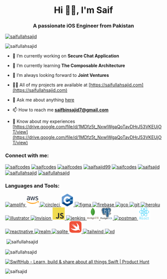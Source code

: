 
<h1 align="center">Hi 👋🏼, I'm Saif</h1>  
<h3 align="center">A passionate iOS Engineer from Pakistan</h3>  
  
<p align="left"> <a href="https://github.com/ryo-ma/github-profile-trophy"><img src="https://github-profile-trophy.vercel.app/?username=saifullahsajid" alt="saifullahsajid" /></a> </p>  
  
<p align="left"> <img src="https://komarev.com/ghpvc/?username=saifullahsajid&label=Profile%20views&color=0e75b6&style=flat" alt="saifullahsajid" /> </p>  
  
- 🔭 I’m currently working on **Secure Chat Application**  
  
- 🌱 I’m currently learning **The Composable Architecture**  

- 💼  I’m always looking forward to **Joint Ventures**
  
- 👨‍💻 All of my projects are available at [https://saifullahsajid.com](https://saifullahsajid.com)  
  
- 💬 Ask me about anything [here](https://github.com/saifullahsajid/saifullahsajid/issues) 
  
- 📫 How to reach me **saifbinsajid7@gmail.com**  
  
- 📄 Know about my experiences [https://drive.google.com/file/d/1MDfz5t_NxwIWgaQoTavDHrJ53VKEUjOT/view](https://drive.google.com/file/d/1MDfz5t_NxwIWgaQoTavDHrJ53VKEUjOT/view)  
  
  
<h3 align="left">Connect with me:</h3>  
<p align="left">  
<a href="https://angel.co/u/saifullahsajid" target="blank"><img align="center" src="https://cdn1.iconfinder.com/data/icons/logos-and-brands-3/512/20_Angellist_logo_logos-512.png" alt="saifcodes" height="40" width="40" /></a>  
<a href="https://dev.to/saifcodes" target="blank"><img align="center" src="https://raw.githubusercontent.com/rahuldkjain/github-profile-readme-generator/master/src/images/icons/Social/devto.svg" alt="saifcodes" height="40" width="40" /></a>  
<a href="https://twitter.com/saifcodes" target="blank"><img align="center" src="https://raw.githubusercontent.com/rahuldkjain/github-profile-readme-generator/master/src/images/icons/Social/twitter.svg" alt="saifcodes" height="40" width="40" /></a>  
<a href="https://linkedin.com/in/saifsajid99" target="blank"><img align="center" src="https://raw.githubusercontent.com/rahuldkjain/github-profile-readme-generator/master/src/images/icons/Social/linked-in-alt.svg" alt="saifsajid99" height="40" width="40" /></a>  
<a href="https://instagram.com/saifcodes" target="blank"><img align="center" src="https://raw.githubusercontent.com/rahuldkjain/github-profile-readme-generator/master/src/images/icons/Social/instagram.svg" alt="saifcodes" height="40" width="40" /></a>  
<a href="https://dribbble.com/saifsajid" target="blank"><img align="center" src="https://raw.githubusercontent.com/rahuldkjain/github-profile-readme-generator/master/src/images/icons/Social/dribbble.svg" alt="saifsajid" height="40" width="40" /></a>  
<a href="https://www.hackerrank.com/saifullahsajid" target="blank"><img align="center" src="https://raw.githubusercontent.com/rahuldkjain/github-profile-readme-generator/master/src/images/icons/Social/hackerrank.svg" alt="saifullahsajid" height="40" width="40" /></a>  
<a href="https://www.leetcode.com/saifullahsajid" target="blank"><img align="center" src="https://raw.githubusercontent.com/rahuldkjain/github-profile-readme-generator/master/src/images/icons/Social/leet-code.svg" alt="saifullahsajid" height="40" width="40" /></a>  
</p>  
  
<h3 align="left">Languages and Tools:</h3>  
<p align="left"> <a href="https://aws.amazon.com/amplify/" target="_blank" rel="noreferrer"> <img src="https://docs.amplify.aws/assets/logo-dark.svg" alt="amplify" width="40" height="40"/> </a> <a href="https://aws.amazon.com" target="_blank" rel="noreferrer"> <img src="https://raw.githubusercontent.com/devicons/devicon/master/icons/amazonwebservices/amazonwebservices-original-wordmark.svg" alt="aws" width="40" height="40"/> </a> <a href="https://circleci.com" target="_blank" rel="noreferrer"> <img src="https://www.vectorlogo.zone/logos/circleci/circleci-icon.svg" alt="circleci" width="40" height="40"/> </a> <a href="https://www.w3schools.com/cpp/" target="_blank" rel="noreferrer"> <img src="https://raw.githubusercontent.com/devicons/devicon/master/icons/cplusplus/cplusplus-original.svg" alt="cplusplus" width="40" height="40"/> </a> <a href="https://www.figma.com/" target="_blank" rel="noreferrer"> <img src="https://www.vectorlogo.zone/logos/figma/figma-icon.svg" alt="figma" width="40" height="40"/> </a> <a href="https://firebase.google.com/" target="_blank" rel="noreferrer"> <img src="https://www.vectorlogo.zone/logos/firebase/firebase-icon.svg" alt="firebase" width="40" height="40"/> </a> <a href="https://cloud.google.com" target="_blank" rel="noreferrer"> <img src="https://www.vectorlogo.zone/logos/google_cloud/google_cloud-icon.svg" alt="gcp" width="40" height="40"/> </a> <a href="https://git-scm.com/" target="_blank" rel="noreferrer"> <img src="https://www.vectorlogo.zone/logos/git-scm/git-scm-icon.svg" alt="git" width="40" height="40"/> </a> <a href="https://heroku.com" target="_blank" rel="noreferrer"> <img src="https://www.vectorlogo.zone/logos/heroku/heroku-icon.svg" alt="heroku" width="40" height="40"/> </a> <a href="https://www.adobe.com/in/products/illustrator.html" target="_blank" rel="noreferrer"> <img src="https://www.vectorlogo.zone/logos/adobe_illustrator/adobe_illustrator-icon.svg" alt="illustrator" width="40" height="40"/> </a> <a href="https://www.invisionapp.com/" target="_blank" rel="noreferrer"> <img src="https://www.vectorlogo.zone/logos/invisionapp/invisionapp-icon.svg" alt="invision" width="40" height="40"/> </a> <a href="https://developer.mozilla.org/en-US/docs/Web/JavaScript" target="_blank" rel="noreferrer"> <img src="https://raw.githubusercontent.com/devicons/devicon/master/icons/javascript/javascript-original.svg" alt="javascript" width="40" height="40"/> </a> <a href="https://www.jenkins.io" target="_blank" rel="noreferrer"> <img src="https://www.vectorlogo.zone/logos/jenkins/jenkins-icon.svg" alt="jenkins" width="40" height="40"/> </a> <a href="https://www.mongodb.com/" target="_blank" rel="noreferrer"> <img src="https://raw.githubusercontent.com/devicons/devicon/master/icons/mongodb/mongodb-original-wordmark.svg" alt="mongodb" width="40" height="40"/> </a> <a href="https://www.mysql.com/" target="_blank" rel="noreferrer">  <img src="https://raw.githubusercontent.com/devicons/devicon/master/icons/postgresql/postgresql-original-wordmark.svg" alt="postgresql" width="40" height="40"/> </a> <a href="https://postman.com" target="_blank" rel="noreferrer"> <img src="https://www.vectorlogo.zone/logos/getpostman/getpostman-icon.svg" alt="postman" width="40" height="40"/> </a> <a href="https://reactjs.org/" target="_blank" rel="noreferrer"> <img src="https://raw.githubusercontent.com/devicons/devicon/master/icons/react/react-original-wordmark.svg" alt="react" width="40" height="40"/> </a> <a href="https://reactnative.dev/" target="_blank" rel="noreferrer"> <img src="https://reactnative.dev/img/header_logo.svg" alt="reactnative" width="40" height="40"/> </a> <a href="https://realm.io/" target="_blank" rel="noreferrer"> <img src="https://raw.githubusercontent.com/bestofjs/bestofjs-webui/8665e8c267a0215f3159df28b33c365198101df5/public/logos/realm.svg" alt="realm" width="40" height="40"/> </a> <a href="https://www.sqlite.org/" target="_blank" rel="noreferrer"> <img src="https://www.vectorlogo.zone/logos/sqlite/sqlite-icon.svg" alt="sqlite" width="40" height="40"/> </a> <a href="https://developer.apple.com/swift/" target="_blank" rel="noreferrer"> <img src="https://raw.githubusercontent.com/devicons/devicon/master/icons/swift/swift-original.svg" alt="swift" width="40" height="40"/> </a> <a href="https://tailwindcss.com/" target="_blank" rel="noreferrer"> <img src="https://www.vectorlogo.zone/logos/tailwindcss/tailwindcss-icon.svg" alt="tailwind" width="40" height="40"/> </a> <a href="https://www.adobe.com/products/xd.html" target="_blank" rel="noreferrer"> <img src="https://cdn.worldvectorlogo.com/logos/adobe-xd.svg" alt="xd" width="40" height="40"/> </a> </p>  

<p>&nbsp;<img align="center" src="https://github-readme-stats.vercel.app/api?username=saifullahsajid&show_icons=true&locale=en" alt="saifullahsajid" /></p>  
  
<p><img align="center" src="https://github-readme-streak-stats.herokuapp.com/?user=saifullahsajid&" alt="saifullahsajid" /></p>

<a href="https://www.producthunt.com/posts/swifthub?utm_source=badge-featured&utm_medium=badge&utm_souce=badge-swifthub" target="_blank"><img src="https://api.producthunt.com/widgets/embed-image/v1/featured.svg?post_id=275625&theme=dark" alt="SwiftHub - Learn, build & share about all things Swift | Product Hunt" style="width: 250px; height: 54px;" width="250" height="54" /></a>

<p><a href="https://ko-fi.com/saifsajid"> <img align="left" src="https://cdn.ko-fi.com/cdn/kofi3.png?v=3" height="50" width="210" alt="saifsajid" /></a></p><br><br>  
